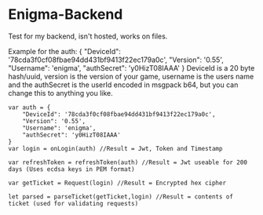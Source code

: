 # Enigma-Backend
Test for my backend, isn't hosted, works on files.

Example for the auth:
{
    "DeviceId": '78cda3f0cf08fbae94dd431bf9413f22ec179a0c',
    "Version": '0.55',
    "Username": 'enigma',
    "authSecret": 'y0HizT08IAAA'
}
DeviceId is a 20 byte hash/uuid, version is the version of your game, username is the users name and the authSecret is the userId encoded in msgpack b64, but you can change this to anything you like.

```
var auth = {
    "DeviceId": '78cda3f0cf08fbae94dd431bf9413f22ec179a0c',
    "Version": '0.55',
    "Username": 'enigma',
    "authSecret": 'y0HizT08IAAA'
}
var login = onLogin(auth) //Result = Jwt, Token and Timestamp
```
```
var refreshToken = refreshToken(auth) //Result = Jwt useable for 200 days (Uses ecdsa keys in PEM format)
```
```
var getTicket = Request(login) //Result = Encrypted hex cipher
```
```
let parsed = parseTicket(getTicket,login) //Result = contents of ticket (used for validating requests)
```

